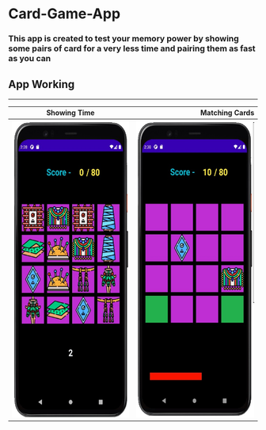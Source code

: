 # Card-Game-App
### This app is created to test your memory power by showing some pairs of card for a very less time and pairing them as fast as you can  

## App Working
-------
| Showing Time        |   Matching Cards             | 
| ------------- | ---------:|
| <img src ="screen1.jpg" height = "600" width = "300">     | <img src ="screen2.jpg" height = "600" width = "300">|
